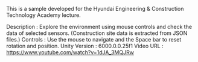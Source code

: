 This is a sample developed for the Hyundai Engineering & Construction Technology Academy lecture.

Description : Explore the environment using mouse controls and check the data of selected sensors. (Construction site data is extracted from JSON files.)
Controls : Use the mouse to navigate and the Space bar to reset rotation and position.
Unity Version : 6000.0.0.25f1
Video URL : https://www.youtube.com/watch?v=1dJA_3MQJRw
